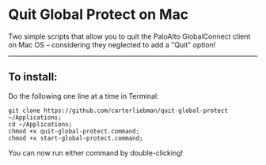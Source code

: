 # Quit Global Protect on Mac

Two simple scripts that allow you to quit the PaloAlto GlobalConnect client on Mac OS – considering they neglected to add a "Quit" option!



***


## To install:

Do the following one line at a time in Terminal:

    git clone https://github.com/carterliebman/quit-global-protect ~/Applications;
    cd ~/Applications;
    chmod +x quit-global-protect.command;
    chmod +x start-global-protect.command;

    
You can now run either command by double-clicking!